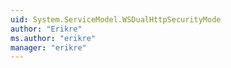 ```yaml
---
uid: System.ServiceModel.WSDualHttpSecurityMode
author: "Erikre"
ms.author: "erikre"
manager: "erikre"
---
```

